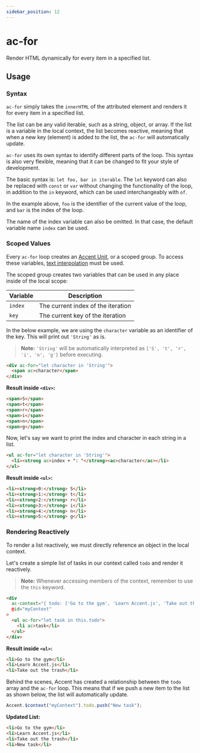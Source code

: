 ```yaml
---
sidebar_position: 12
---
```


# ac-for

Render HTML dynamically for every item in a specified list.

## Usage

### Syntax

`ac-for` simply takes the `innerHTML` of the attributed element and renders it for every item in a specified list.

The list can be any valid iterable, such as a string, object, or array. If the list is a variable in the local context, the list becomes reactive, meaning that when a new key (element) is added to the list, the `ac-for` will automatically update.

`ac-for` uses its own syntax to identify different parts of the loop. This syntax is also very flexible, meaning that it can be changed to fit your style of development.

The basic syntax is: `let foo, bar in iterable`. The `let` keyword can also be replaced with `const` or `var` without changing the functionality of the loop, in addition to the `in` keyword, which can be used interchangeably with `of`.

In the example above, `foo` is the identifier of the current value of the loop, and `bar` is the index of the loop.

The name of the index variable can also be omitted. In that case, the default variable name `index` can be used.

### Scoped Values

Every `ac-for` loop creates an [Accent Unit](/docs/renderer/units), or a scoped group. To access these variables, [text interpolation](/docs/renderer/text-interpolation) must be used.

The scoped group creates two variables that can be used in any place inside of the local scope:

| Variable | Description                        |
| -------- | ---------------------------------- |
| `index`  | The current index of the iteration |
| `key`    | The current key of the iteration   |

In the below example, we are using the `character` variable as an identifier of the key. This will print out `'String'` as is.

> **Note:** `'String'` will be automatically interpreted as `['S', 't', 'r', 'i', 'n', 'g']` before executing.

```html
<div ac-for="let character in 'String'">
  <span ac>character</span>
</div>
```

**Result inside `<div>`:**

```html
<span>S</span>
<span>t</span>
<span>r</span>
<span>i</span>
<span>n</span>
<span>g</span>
```

Now, let's say we want to print the index and character in each string in a list.

```html
<ul ac-for="let character in 'String'">
  <li><strong ac>index + ": "</strong><ac>character</ac></li>
</ul>
```

**Result inside `<ul>`:**

```html
<li><strong>0:</strong> S</li>
<li><strong>1:</strong> t</li>
<li><strong>2:</strong> r</li>
<li><strong>3:</strong> i</li>
<li><strong>4:</strong> n</li>
<li><strong>5:</strong> g</li>
```

### Rendering Reactively

To render a list reactively, we must directly reference an object in the local context.

Let's create a simple list of tasks in our context called `todo` and render it reactively.

> **Note:** Whenever accessing members of the context, remember to use the `this` keyword.

```html
<div
  ac-context="{ todo: ['Go to the gym', 'Learn Accent.js', 'Take out the trash'] }"
  @id="myContext"
>
  <ul ac-for="let task in this.todo">
    <li ac>task</li>
  </ul>
</div>
```

**Result inside `<ul>`:**

```html
<li>Go to the gym</li>
<li>Learn Accent.js</li>
<li>Take out the trash</li>
```

Behind the scenes, Accent has created a relationship between the `todo` array and the `ac-for` loop. This means that if we push a new item to the list as shown below, the list will automatically update.

```js
Accent.$context("myContext").todo.push("New task");
```

**Updated List:**

```html
<li>Go to the gym</li>
<li>Learn Accent.js</li>
<li>Take out the trash</li>
<li>New task</li>
```
